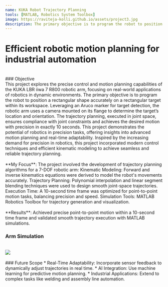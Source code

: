 ```yaml
---
name: KUKA Robot Trajectory Planning
tools: [MATLAB, Robotics System Toolbox]
image: https://raviteja-kolli.github.io/assets/project3.jpg
description: The primary objective is to program the robot to position a rectangular shape accurately on a rectangular target within its workspace. Leveraging an Aruco marker for target detection, the robotic arm uses a camera mounted on its flange to determine the target’s location and orientation.
---
```


# Efficient robotic motion planning for industrial automation
<br>
### Objective
<br>
This project explores the precise control and motion planning capabilities of the KUKA LBR iiwa 7 R800 robotic arm, focusing on real-world applications of robotics in dynamic environments. The primary objective is to program the robot to position a rectangular shape accurately on a rectangular target within its workspace. Leveraging an Aruco marker for target detection, the robotic arm uses a camera mounted on its flange to determine the target’s location and orientation. The trajectory planning, executed in joint space, ensures compliance with joint constraints and achieves the desired motion with precision in exactly 10 seconds. This project demonstrates the potential of robotics in precision tasks, offering insights into advanced motion planning and real-time adaptability.
Inspired by the increasing demand for precision in robotics, this project incorporated modern control techniques and efficient kinematic modeling to achieve seamless and reliable trajectory planning.
<br>
<br>
**My Focus**: The project involved the development of trajectory planning algorithms for a 7-DOF robotic arm:
Kinematic Modeling: Forward and inverse kinematics equations were derived to model the robot's movements accurately.
Trajectory Planning: Polynomial interpolation and linear segment blending techniques were used to design smooth joint-space trajectories.
Execution Time: A 10-second time frame was optimized for point-to-point motion tasks, balancing precision and speed.
Simulation Tools: MATLAB Robotics Toolbox for trajectory generation and visualization.
<br><br>
**Results**: Achieved precise point-to-point motion within a 10-second time frame and validated smooth trajectory execution with MATLAB simulations.
<br>

### Arm Simulation
<br>
<img src="{{ site.url }}{{ site.baseurl }}/assets/project3simulation.jpg"/>
<br>

<br>
### Future Scope 
* Real-Time Adaptability: Incorporate sensor feedback to dynamically adjust trajectories in real time.
* AI Integration: Use machine learning for predictive motion planning.
* Industrial Applications: Extend to complex tasks like welding and assembly line automation.

